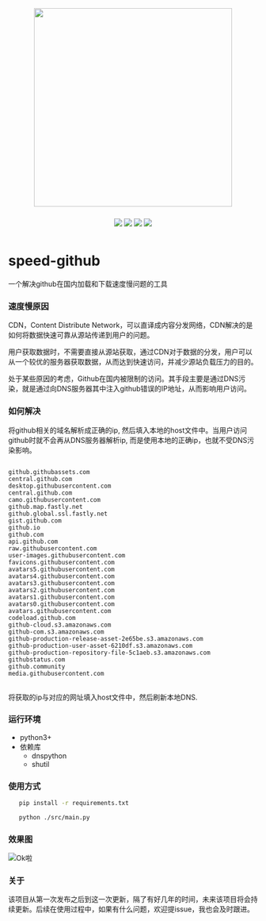 
<div align="center"> <img src="./img/logo.jpg" width="400px"></div>

<p align="center" style="padding:10px 6px">
  <img src="https://img.shields.io/badge/Windows-10-2376bc?style=plastic&logo=microsoft&logoColor=ffffff" />
   <img src="https://img.shields.io/badge/Python-3.11-2376bc?style=plastic&logo=microsoft&logoColor=ffffff" />
  <img src="https://img.shields.io/github/issues/jvxiao/speed-github.svg?color=F48D73" />
  <img src="https://img.shields.io/github/license/jvxiao/speed-github.svg?logo=github"
</p>


# speed-github

一个解决github在国内加载和下载速度慢问题的工具

### 速度慢原因

CDN，Content Distribute Network，可以直译成内容分发网络，CDN解决的是如何将数据快速可靠从源站传递到用户的问题。

用户获取数据时，不需要直接从源站获取，通过CDN对于数据的分发，用户可以从一个较优的服务器获取数据，从而达到快速访问，并减少源站负载压力的目的。

处于某些原因的考虑，Github在国内被限制的访问。其手段主要是通过DNS污染，就是通过向DNS服务器其中注入github错误的IP地址，从而影响用户访问。


### 如何解决

将github相关的域名解析成正确的ip, 然后填入本地的host文件中。当用户访问github时就不会再从DNS服务器解析ip, 而是使用本地的正确ip，也就不受DNS污染影响。

<pre>
<code>
github.githubassets.com
central.github.com
desktop.githubusercontent.com
central.github.com
camo.githubusercontent.com
github.map.fastly.net
github.global.ssl.fastly.net
gist.github.com
github.io
github.com
api.github.com
raw.githubusercontent.com
user-images.githubusercontent.com
favicons.githubusercontent.com
avatars5.githubusercontent.com
avatars4.githubusercontent.com
avatars3.githubusercontent.com
avatars2.githubusercontent.com
avatars1.githubusercontent.com
avatars0.githubusercontent.com
avatars.githubusercontent.com
codeload.github.com
github-cloud.s3.amazonaws.com
github-com.s3.amazonaws.com
github-production-release-asset-2e65be.s3.amazonaws.com
github-production-user-asset-6210df.s3.amazonaws.com
github-production-repository-file-5c1aeb.s3.amazonaws.com
githubstatus.com
github.community
media.githubusercontent.com
</code>
</pre>

将获取的ip与对应的网址填入host文件中，然后刷新本地DNS.




### 运行环境

- python3+
- 依赖库
	- dnspython
	- shutil

### 使用方式
 ```sh
	pip install -r requirements.txt

	python ./src/main.py
 ```


### 效果图
![Ok啦](./img/success.png)


### 关于

该项目从第一次发布之后到这一次更新，隔了有好几年的时间，未来该项目将会持续更新。后续在使用过程中，如果有什么问题，欢迎提issue，我也会及时跟进。
